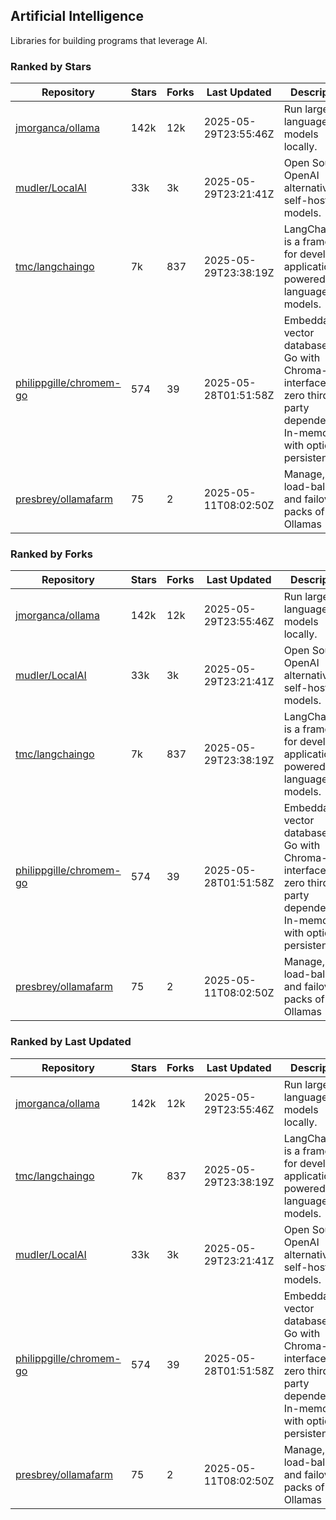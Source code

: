 ## Artificial Intelligence

Libraries for building programs that leverage AI.

### Ranked by Stars

| Repository | Stars | Forks | Last Updated | Description | 
|------------|-------|-------|--------------|-------------|
| [jmorganca/ollama](https://github.com/jmorganca/ollama) | 142k | 12k | 2025-05-29T23:55:46Z |  Run large language models locally. |
| [mudler/LocalAI](https://github.com/mudler/LocalAI) | 33k | 3k | 2025-05-29T23:21:41Z |  Open Source OpenAI alternative, self-host AI models. |
| [tmc/langchaingo](https://github.com/tmc/langchaingo) | 7k | 837 | 2025-05-29T23:38:19Z |  LangChainGo is a framework for developing applications powered by language models. |
| [philippgille/chromem-go](https://github.com/philippgille/chromem-go) | 574 | 39 | 2025-05-28T01:51:58Z |  Embeddable vector database for Go with Chroma-like interface and zero third-party dependencies. In-memory with optional persistence. |
| [presbrey/ollamafarm](https://github.com/presbrey/ollamafarm) | 75 | 2 | 2025-05-11T08:02:50Z |  Manage, load-balance, and failover packs of Ollamas |

### Ranked by Forks

| Repository | Stars | Forks | Last Updated | Description | 
|------------|-------|-------|--------------|-------------|
| [jmorganca/ollama](https://github.com/jmorganca/ollama) | 142k | 12k | 2025-05-29T23:55:46Z |  Run large language models locally. |
| [mudler/LocalAI](https://github.com/mudler/LocalAI) | 33k | 3k | 2025-05-29T23:21:41Z |  Open Source OpenAI alternative, self-host AI models. |
| [tmc/langchaingo](https://github.com/tmc/langchaingo) | 7k | 837 | 2025-05-29T23:38:19Z |  LangChainGo is a framework for developing applications powered by language models. |
| [philippgille/chromem-go](https://github.com/philippgille/chromem-go) | 574 | 39 | 2025-05-28T01:51:58Z |  Embeddable vector database for Go with Chroma-like interface and zero third-party dependencies. In-memory with optional persistence. |
| [presbrey/ollamafarm](https://github.com/presbrey/ollamafarm) | 75 | 2 | 2025-05-11T08:02:50Z |  Manage, load-balance, and failover packs of Ollamas |

### Ranked by Last Updated

| Repository | Stars | Forks | Last Updated | Description | 
|------------|-------|-------|--------------|-------------|
| [jmorganca/ollama](https://github.com/jmorganca/ollama) | 142k | 12k | 2025-05-29T23:55:46Z |  Run large language models locally. |
| [tmc/langchaingo](https://github.com/tmc/langchaingo) | 7k | 837 | 2025-05-29T23:38:19Z |  LangChainGo is a framework for developing applications powered by language models. |
| [mudler/LocalAI](https://github.com/mudler/LocalAI) | 33k | 3k | 2025-05-29T23:21:41Z |  Open Source OpenAI alternative, self-host AI models. |
| [philippgille/chromem-go](https://github.com/philippgille/chromem-go) | 574 | 39 | 2025-05-28T01:51:58Z |  Embeddable vector database for Go with Chroma-like interface and zero third-party dependencies. In-memory with optional persistence. |
| [presbrey/ollamafarm](https://github.com/presbrey/ollamafarm) | 75 | 2 | 2025-05-11T08:02:50Z |  Manage, load-balance, and failover packs of Ollamas |


